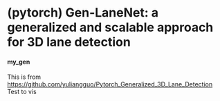 # (pytorch) Gen-LaneNet: a generalized and scalable approach for 3D lane detection
#### my_gen
This is from https://github.com/yuliangguo/Pytorch_Generalized_3D_Lane_Detection
Test to vis

